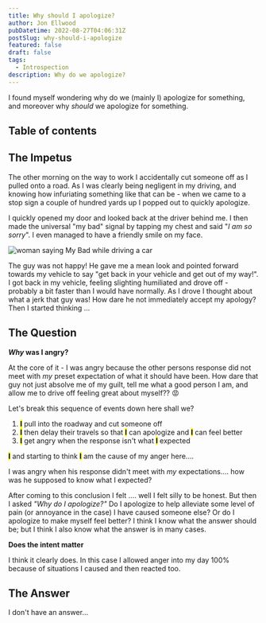 ```yaml
---
title: Why should I apologize?
author: Jon Ellwood
pubDatetime: 2022-08-27T04:06:31Z
postSlug: why-should-i-apologize
featured: false
draft: false
tags:
  - Introspection
description: Why do we apologize?
---
```


I found myself wondering why do we (mainly I) apologize for something, and moreover why _should_ we apologize for something.

## Table of contents

## The Impetus

The other morning on the way to work I accidentally cut someone off as I pulled onto a road. As I was clearly being negligent in my driving, and knowing how infuriating something like that can be - when we came to a stop sign a couple of hundred yards up I popped out to quickly apologize.

I quickly opened my door and looked back at the driver behind me. I then made the universal "my bad" signal by tapping my chest and said "_I am so sorry_". I even managed to have a friendly smile on my face.

<img src="https://i.pinimg.com/originals/d4/7b/93/d47b933bfc01b7725482ac8341a29db2.jpg" alt="woman saying My Bad while driving a car" />

The guy was not happy! He gave me a mean look and pointed forward towards my vehicle to say "get back in your vehicle and get out of my way!". I got back in my vehicle, feeling slighting humiliated and drove off - probably a bit faster than I would have normally. As I drove I thought about what a jerk that guy was! How dare he not immediately accept my apology? Then I started thinking ...

## The Question

**_Why_ was I angry?**

At the core of it - I was angry because the other persons response did not meet with _my_ preset expectation of what it should have been. How dare that guy not just absolve me of my guilt, tell me what a good person I am, and allow me to drive off feeling great about myself?? 😡

Let's break this sequence of events down here shall we?

<ol>
<li><b><mark>I<mark></b> pull into the roadway and cut someone off </li>
<li><b><mark>I<mark></b> then delay their travels so that <b><mark>I<mark></b> can apologize and <b><mark>I<mark></b> can feel better</li>
<li><b><mark>I<mark></b> get angry when the response isn't what <b><mark>I<mark></b> expected </li>
</ol>

<p><b><mark>I<mark></b> and starting to think <b><mark>I<mark></b> am the cause of my anger here....</p>

I was angry when his response didn't meet with _my_ expectations.... how was he supposed to know what I expected?

After coming to this conclusion I felt .... well I felt silly to be honest. But then I asked _"Why do I apologize?"_ Do I apologize to help alleviate some level of pain (or annoyance in the case) I have caused someone else? Or do I apologize to make myself feel better? I think I know what the answer should be; but I think I also know what the answer is in many cases.

**Does the intent matter**

I think it clearly does. In this case I allowed anger into my day 100% because of situations I caused and then reacted too.

## The Answer

I don't have an answer...
